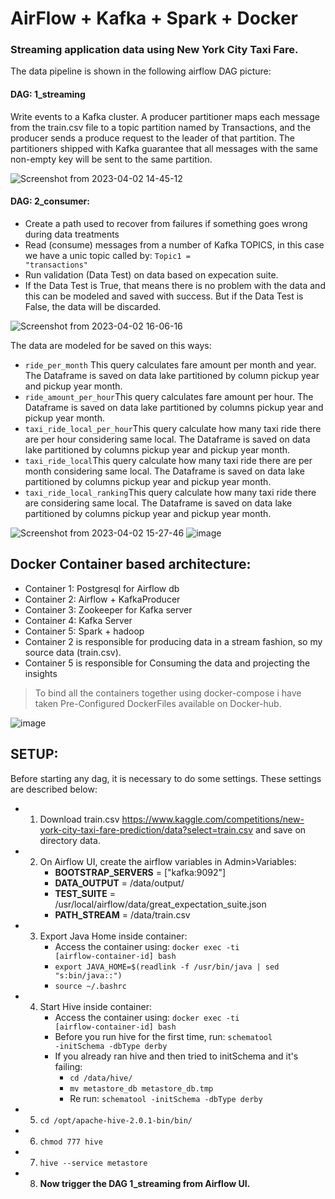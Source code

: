 # AirFlow + Kafka + Spark + Docker
### Streaming application data using New York City Taxi Fare.
The data pipeline is shown in the following airflow DAG picture:

#### DAG: 1_streaming
Write events to a Kafka cluster. A producer partitioner maps each message from the train.csv file to a topic partition named by Transactions, and the producer sends a produce request to the leader of that partition. The partitioners shipped with Kafka guarantee that all messages with the same non-empty key will be sent to the same partition.

![Screenshot from 2023-04-02 14-45-12](https://user-images.githubusercontent.com/52425554/229369809-daa54a4f-a497-4295-9e47-960fbc4cecb0.png)

#### DAG: 2_consumer: 
- Create a path used to recover from failures if something goes wrong during data treatments
- Read (consume) messages from a number of Kafka TOPICS, in this case we have a unic topic called by: <code>Topic1 = "transactions"</code>
- Run validation (Data Test) on data based on expecation suite.
- If the Data Test is True, that means there is no problem with the data and this can be modeled and saved with success. But if the Data Test is False, the data will be discarded.

![Screenshot from 2023-04-02 16-06-16](https://user-images.githubusercontent.com/52425554/229373612-c0904506-8294-485c-b76b-8e802050d8f4.png)


The data are modeled for be saved on this ways:  
- <code>ride_per_month</code> This query calculates fare amount per month and year.
    The Dataframe is saved on data lake partitioned by column pickup year and pickup year month.
- <code>ride_amount_per_hour</code>This query calculates fare amount per hour.
    The Dataframe is saved on data lake partitioned by columns
    pickup year and pickup year month.
- <code>taxi_ride_local_per_hour</code>This query calculate how many taxi ride there are per hour considering
    same local. The Dataframe is saved on data lake partitioned by columns pickup year and pickup year month.
- <code>taxi_ride_local</code>This query calculate how many taxi ride there are per month considering
    same local. The Dataframe is saved on data lake partitioned by columns pickup year and pickup year month.
- <code>taxi_ride_local_ranking</code>This query calculate how many taxi ride there are considering
    same local. The Dataframe is saved on data lake partitioned by columns pickup year and pickup year month.


![Screenshot from 2023-04-02 15-27-46](https://user-images.githubusercontent.com/52425554/229371727-243ae44f-fedd-4a84-b163-06b31780c7a0.png)
![image](https://user-images.githubusercontent.com/52425554/229371742-845331da-0ea8-41c9-9d45-f22c08883544.png)









## Docker Container based architecture:
- Container 1: Postgresql for Airflow db
- Container 2: Airflow + KafkaProducer
- Container 3: Zookeeper for Kafka server
- Container 4: Kafka Server
- Container 5: Spark + hadoop
- Container 2 is responsible for producing data in a stream fashion, so my source data (train.csv).
- Container 5 is responsible for Consuming the data and projecting the insights 
> To bind all the containers together using docker-compose i have taken Pre-Configured DockerFiles available on Docker-hub.


![image](https://user-images.githubusercontent.com/52425554/229369113-55aad4ca-cfaf-488f-bd11-88df3ba13f52.png)

## SETUP:
Before starting any dag, it is necessary to do some settings. These settings are described below:
- 1) Download train.csv https://www.kaggle.com/competitions/new-york-city-taxi-fare-prediction/data?select=train.csv  and save on directory data.
- 2) On Airflow UI, create the airflow variables in Admin>Variables:
        * **BOOTSTRAP_SERVERS** = ["kafka:9092"]
        * **DATA_OUTPUT** = /data/output/
        * **TEST_SUITE** = /usr/local/airflow/data/great_expectation_suite.json
        * **PATH_STREAM** = /data/train.csv
 - 3) Export Java Home inside container: 
        * Access the container using: <code>docker exec -ti [airflow-container-id] bash</code>
        * <code>export JAVA_HOME=$(readlink -f /usr/bin/java | sed "s:bin/java::")</code>
        * <code>source ~/.bashrc</code>
  - 4) Start Hive inside container:
        * Access the container using: <code>docker exec -ti [airflow-container-id] bash</code>
        * Before you run hive for the first time, run: <code>schematool -initSchema -dbType derby</code>
        * If you already ran hive and then tried to initSchema and it's failing:
            * <code>cd /data/hive/</code>
            * <code>mv metastore_db metastore_db.tmp</code>
            * Re run: <code>schematool -initSchema -dbType derby</code>
   - 5) <code>cd /opt/apache-hive-2.0.1-bin/bin/</code>
   - 6) <code>chmod 777 hive</code>
   - 7) <code>hive --service metastore</code>
  - 8) **Now trigger the DAG 1_streaming from Airflow UI.**
